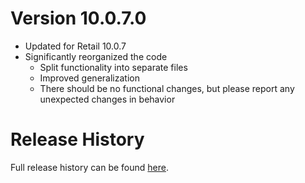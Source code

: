 # Version 10.0.7.0

* Updated for Retail 10.0.7
* Significantly reorganized the code
  * Split functionality into separate files
  * Improved generalization
  * There should be no functional changes, but please report any unexpected changes in behavior

# Release History

Full release history can be found [here](https://github.com/kstange/MasqueBlizzBars/wiki/Release-Notes).
